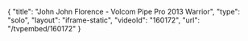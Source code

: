 {
    "title": "John John Florence - Volcom Pipe Pro 2013 Warrior",
    "type": "solo",
    "layout": "iframe-static",
    "videoId": "160172",
    "url": "\/tvpembed\/160172"
}